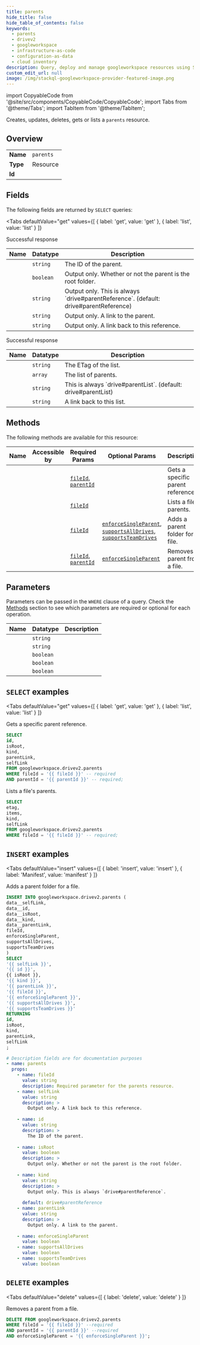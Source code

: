 ```yaml
--- 
title: parents
hide_title: false
hide_table_of_contents: false
keywords:
  - parents
  - drivev2
  - googleworkspace
  - infrastructure-as-code
  - configuration-as-data
  - cloud inventory
description: Query, deploy and manage googleworkspace resources using SQL
custom_edit_url: null
image: /img/stackql-googleworkspace-provider-featured-image.png
---
```


import CopyableCode from '@site/src/components/CopyableCode/CopyableCode';
import Tabs from '@theme/Tabs';
import TabItem from '@theme/TabItem';

Creates, updates, deletes, gets or lists a <code>parents</code> resource.

## Overview
<table><tbody>
<tr><td><b>Name</b></td><td><code>parents</code></td></tr>
<tr><td><b>Type</b></td><td>Resource</td></tr>
<tr><td><b>Id</b></td><td><CopyableCode code="googleworkspace.drivev2.parents" /></td></tr>
</tbody></table>

## Fields

The following fields are returned by `SELECT` queries:

<Tabs
    defaultValue="get"
    values={[
        { label: 'get', value: 'get' },
        { label: 'list', value: 'list' }
    ]}
>
<TabItem value="get">

Successful response

<table>
<thead>
    <tr>
    <th>Name</th>
    <th>Datatype</th>
    <th>Description</th>
    </tr>
</thead>
<tbody>
<tr>
    <td><CopyableCode code="id" /></td>
    <td><code>string</code></td>
    <td>The ID of the parent.</td>
</tr>
<tr>
    <td><CopyableCode code="isRoot" /></td>
    <td><code>boolean</code></td>
    <td>Output only. Whether or not the parent is the root folder.</td>
</tr>
<tr>
    <td><CopyableCode code="kind" /></td>
    <td><code>string</code></td>
    <td>Output only. This is always `drive#parentReference`. (default: drive#parentReference)</td>
</tr>
<tr>
    <td><CopyableCode code="parentLink" /></td>
    <td><code>string</code></td>
    <td>Output only. A link to the parent.</td>
</tr>
<tr>
    <td><CopyableCode code="selfLink" /></td>
    <td><code>string</code></td>
    <td>Output only. A link back to this reference.</td>
</tr>
</tbody>
</table>
</TabItem>
<TabItem value="list">

Successful response

<table>
<thead>
    <tr>
    <th>Name</th>
    <th>Datatype</th>
    <th>Description</th>
    </tr>
</thead>
<tbody>
<tr>
    <td><CopyableCode code="etag" /></td>
    <td><code>string</code></td>
    <td>The ETag of the list.</td>
</tr>
<tr>
    <td><CopyableCode code="items" /></td>
    <td><code>array</code></td>
    <td>The list of parents.</td>
</tr>
<tr>
    <td><CopyableCode code="kind" /></td>
    <td><code>string</code></td>
    <td>This is always `drive#parentList`. (default: drive#parentList)</td>
</tr>
<tr>
    <td><CopyableCode code="selfLink" /></td>
    <td><code>string</code></td>
    <td>A link back to this list.</td>
</tr>
</tbody>
</table>
</TabItem>
</Tabs>

## Methods

The following methods are available for this resource:

<table>
<thead>
    <tr>
    <th>Name</th>
    <th>Accessible by</th>
    <th>Required Params</th>
    <th>Optional Params</th>
    <th>Description</th>
    </tr>
</thead>
<tbody>
<tr>
    <td><a href="#get"><CopyableCode code="get" /></a></td>
    <td><CopyableCode code="select" /></td>
    <td><a href="#parameter-fileId"><code>fileId</code></a>, <a href="#parameter-parentId"><code>parentId</code></a></td>
    <td></td>
    <td>Gets a specific parent reference.</td>
</tr>
<tr>
    <td><a href="#list"><CopyableCode code="list" /></a></td>
    <td><CopyableCode code="select" /></td>
    <td><a href="#parameter-fileId"><code>fileId</code></a></td>
    <td></td>
    <td>Lists a file's parents.</td>
</tr>
<tr>
    <td><a href="#insert"><CopyableCode code="insert" /></a></td>
    <td><CopyableCode code="insert" /></td>
    <td><a href="#parameter-fileId"><code>fileId</code></a></td>
    <td><a href="#parameter-enforceSingleParent"><code>enforceSingleParent</code></a>, <a href="#parameter-supportsAllDrives"><code>supportsAllDrives</code></a>, <a href="#parameter-supportsTeamDrives"><code>supportsTeamDrives</code></a></td>
    <td>Adds a parent folder for a file.</td>
</tr>
<tr>
    <td><a href="#delete"><CopyableCode code="delete" /></a></td>
    <td><CopyableCode code="delete" /></td>
    <td><a href="#parameter-fileId"><code>fileId</code></a>, <a href="#parameter-parentId"><code>parentId</code></a></td>
    <td><a href="#parameter-enforceSingleParent"><code>enforceSingleParent</code></a></td>
    <td>Removes a parent from a file.</td>
</tr>
</tbody>
</table>

## Parameters

Parameters can be passed in the `WHERE` clause of a query. Check the [Methods](#methods) section to see which parameters are required or optional for each operation.

<table>
<thead>
    <tr>
    <th>Name</th>
    <th>Datatype</th>
    <th>Description</th>
    </tr>
</thead>
<tbody>
<tr id="parameter-fileId">
    <td><CopyableCode code="fileId" /></td>
    <td><code>string</code></td>
    <td></td>
</tr>
<tr id="parameter-parentId">
    <td><CopyableCode code="parentId" /></td>
    <td><code>string</code></td>
    <td></td>
</tr>
<tr id="parameter-enforceSingleParent">
    <td><CopyableCode code="enforceSingleParent" /></td>
    <td><code>boolean</code></td>
    <td></td>
</tr>
<tr id="parameter-supportsAllDrives">
    <td><CopyableCode code="supportsAllDrives" /></td>
    <td><code>boolean</code></td>
    <td></td>
</tr>
<tr id="parameter-supportsTeamDrives">
    <td><CopyableCode code="supportsTeamDrives" /></td>
    <td><code>boolean</code></td>
    <td></td>
</tr>
</tbody>
</table>

## `SELECT` examples

<Tabs
    defaultValue="get"
    values={[
        { label: 'get', value: 'get' },
        { label: 'list', value: 'list' }
    ]}
>
<TabItem value="get">

Gets a specific parent reference.

```sql
SELECT
id,
isRoot,
kind,
parentLink,
selfLink
FROM googleworkspace.drivev2.parents
WHERE fileId = '{{ fileId }}' -- required
AND parentId = '{{ parentId }}' -- required;
```
</TabItem>
<TabItem value="list">

Lists a file's parents.

```sql
SELECT
etag,
items,
kind,
selfLink
FROM googleworkspace.drivev2.parents
WHERE fileId = '{{ fileId }}' -- required;
```
</TabItem>
</Tabs>


## `INSERT` examples

<Tabs
    defaultValue="insert"
    values={[
        { label: 'insert', value: 'insert' },
        { label: 'Manifest', value: 'manifest' }
    ]}
>
<TabItem value="insert">

Adds a parent folder for a file.

```sql
INSERT INTO googleworkspace.drivev2.parents (
data__selfLink,
data__id,
data__isRoot,
data__kind,
data__parentLink,
fileId,
enforceSingleParent,
supportsAllDrives,
supportsTeamDrives
)
SELECT 
'{{ selfLink }}',
'{{ id }}',
{{ isRoot }},
'{{ kind }}',
'{{ parentLink }}',
'{{ fileId }}',
'{{ enforceSingleParent }}',
'{{ supportsAllDrives }}',
'{{ supportsTeamDrives }}'
RETURNING
id,
isRoot,
kind,
parentLink,
selfLink
;
```
</TabItem>
<TabItem value="manifest">

```yaml
# Description fields are for documentation purposes
- name: parents
  props:
    - name: fileId
      value: string
      description: Required parameter for the parents resource.
    - name: selfLink
      value: string
      description: >
        Output only. A link back to this reference.
        
    - name: id
      value: string
      description: >
        The ID of the parent.
        
    - name: isRoot
      value: boolean
      description: >
        Output only. Whether or not the parent is the root folder.
        
    - name: kind
      value: string
      description: >
        Output only. This is always `drive#parentReference`.
        
      default: drive#parentReference
    - name: parentLink
      value: string
      description: >
        Output only. A link to the parent.
        
    - name: enforceSingleParent
      value: boolean
    - name: supportsAllDrives
      value: boolean
    - name: supportsTeamDrives
      value: boolean
```
</TabItem>
</Tabs>


## `DELETE` examples

<Tabs
    defaultValue="delete"
    values={[
        { label: 'delete', value: 'delete' }
    ]}
>
<TabItem value="delete">

Removes a parent from a file.

```sql
DELETE FROM googleworkspace.drivev2.parents
WHERE fileId = '{{ fileId }}' --required
AND parentId = '{{ parentId }}' --required
AND enforceSingleParent = '{{ enforceSingleParent }}';
```
</TabItem>
</Tabs>
